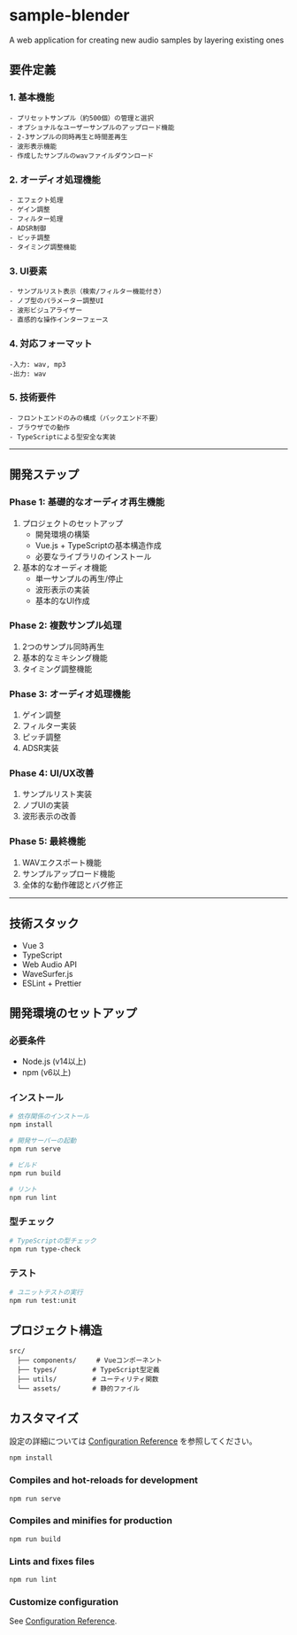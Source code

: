 # sample-blender
A web application for creating new audio samples by layering existing ones

## 要件定義
### 1. 基本機能  
    - プリセットサンプル（約500個）の管理と選択
    - オプショナルなユーザーサンプルのアップロード機能
    - 2-3サンプルの同時再生と時間差再生
    - 波形表示機能
    - 作成したサンプルのwavファイルダウンロード
### 2. オーディオ処理機能
    - エフェクト処理
    - ゲイン調整
    - フィルター処理
    - ADSR制御
    - ピッチ調整
    - タイミング調整機能
### 3. UI要素
    - サンプルリスト表示（検索/フィルター機能付き）
    - ノブ型のパラメーター調整UI
    - 波形ビジュアライザー
    - 直感的な操作インターフェース
### 4. 対応フォーマット
    -入力: wav, mp3
    -出力: wav
### 5. 技術要件
    - フロントエンドのみの構成（バックエンド不要）
    - ブラウザでの動作
    - TypeScriptによる型安全な実装
---

## 開発ステップ
### Phase 1: 基礎的なオーディオ再生機能

1. プロジェクトのセットアップ
    - 開発環境の構築
    - Vue.js + TypeScriptの基本構造作成
    - 必要なライブラリのインストール
2. 基本的なオーディオ機能
    - 単一サンプルの再生/停止
    - 波形表示の実装
    - 基本的なUI作成

### Phase 2: 複数サンプル処理

1. 2つのサンプル同時再生
2. 基本的なミキシング機能
3. タイミング調整機能

### Phase 3: オーディオ処理機能

1. ゲイン調整
2. フィルター実装
3. ピッチ調整
4. ADSR実装

### Phase 4: UI/UX改善

1. サンプルリスト実装
2. ノブUIの実装
3. 波形表示の改善

### Phase 5: 最終機能

1. WAVエクスポート機能
2. サンプルアップロード機能
3. 全体的な動作確認とバグ修正

---

## 技術スタック
- Vue 3
- TypeScript
- Web Audio API
- WaveSurfer.js
- ESLint + Prettier

## 開発環境のセットアップ

### 必要条件
- Node.js (v14以上)
- npm (v6以上)

### インストール
```bash
# 依存関係のインストール
npm install

# 開発サーバーの起動
npm run serve

# ビルド
npm run build

# リント
npm run lint
```

### 型チェック
```bash
# TypeScriptの型チェック
npm run type-check
```

### テスト
```bash
# ユニットテストの実行
npm run test:unit
```

## プロジェクト構造
```
src/
  ├── components/     # Vueコンポーネント
  ├── types/         # TypeScript型定義
  ├── utils/         # ユーティリティ関数
  └── assets/        # 静的ファイル
```

## カスタマイズ
設定の詳細については [Configuration Reference](https://cli.vuejs.org/config/) を参照してください。
```
npm install
```

### Compiles and hot-reloads for development
```
npm run serve
```

### Compiles and minifies for production
```
npm run build
```

### Lints and fixes files
```
npm run lint
```

### Customize configuration
See [Configuration Reference](https://cli.vuejs.org/config/).



